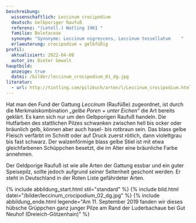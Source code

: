 ```yaml
---
beschreibung:
  wissenschaftlich: Leccinum crocipodium
  deutsch: Gelbporiger Raufuß
  referenz: "(Letell.) Watling 1961 "
  familie: Boletaceae
  synonym: "Synonyme: Leccinum nigrescens, Leccinum tessellatum    "
  erlaeuterung: crocipodium = gelbfüßig
profil:
  aktualisiert: 2022-04-08
  autor_in: Dieter Gewalt
hauptbild:
  anzeige: true
  datei: /bilder/leccinum_crocipodium_01_dg.jpg
literatur:
  - url: http://tintling.com/pilzbuch/arten/l/Leccinum_crocipodium.html
---
```

Hat man den Fund der Gattung *Leccinum* (Raufüße) zugeordnet, ist durch die Merkmalskombination *„gelbe Poren + unter Eichen“* die Art bereits geklärt. Es kann sich nur um den Gelbporigen Raufuß handeln. Die Hutfarben des stattlichen Pilzes schwanken zwischen hell bis ocker oder bräunlich gelb, können aber auch hasel- bis rotbraun sein. Das blass gelbe Fleisch verfärbt im Schnitt oder auf Druck zuerst rötlich, dann violettgrau bis fast schwarz. Der walzenförmige blass gelbe Stiel ist mit etwa gleichfarbenen Schüppchen besetzt, die im Alter eine bräunliche Farbe annehmen.

Der Geldporige Raufuß ist wie alle Arten der Gattung essbar und ein guter Speisepilz, sollte jedoch aufgrund seiner Seltenheit geschont werden. Er steht in Deutschland in der Roten Liste gefährdeter Arten.

{% include abbildung_start.html stil="standard" %}
{% include bild.html datei="/bilder/leccinum_crocipodium_02_dg.jpg" %}
{% include abbildung_ende.html legende="Am 11. September 2019 fanden wir dieses hübsche Grüppchen ganz junger Pilze am Rand der Luderbachaue bei Gut Neuhof (Dreieich-Götzenhain)" %}